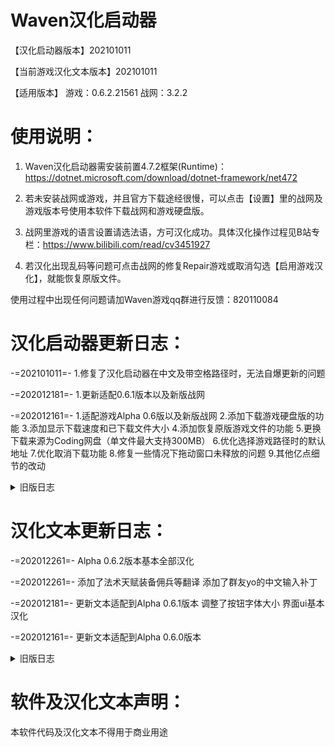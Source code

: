 # Waven汉化启动器
【汉化启动器版本】202101011

【当前游戏汉化文本版本】202101011

【适用版本】
游戏：0.6.2.21561
战网：3.2.2

# 使用说明：
1. Waven汉化启动器需安装前置4.7.2框架(Runtime)：
https://dotnet.microsoft.com/download/dotnet-framework/net472

2. 若未安装战网或游戏，并且官方下载途经很慢，可以点击【设置】里的战网及游戏版本号使用本软件下载战网和游戏硬盘版。

3. 战网里游戏的语言设置请选法语，方可汉化成功。具体汉化操作过程见B站专栏：https://www.bilibili.com/read/cv3451927

4. 若汉化出现乱码等问题可点击战网的修复Repair游戏或取消勾选【启用游戏汉化】，就能恢复原版文件。

使用过程中出现任何问题请加Waven游戏qq群进行反馈：820110084

# 汉化启动器更新日志：
-=202101011=-
1.修复了汉化启动器在中文及带空格路径时，无法自爆更新的问题

-=202012181=-
1.更新适配0.6.1版本以及新版战网

-=202012161=-
1.适配游戏Alpha 0.6版以及新版战网
2.添加下载游戏硬盘版的功能
3.添加显示下载速度和已下载文件大小
4.添加恢复原版游戏文件的功能
5.更换下载来源为Coding网盘（单文件最大支持300MB）
6.优化选择游戏路径时的默认地址
7.优化取消下载功能
8.修复一些情况下拖动窗口未释放的问题
9.其他亿点细节的改动

<details>
  <summary>旧版日志</summary>
  -=201910241=-
  1.适配Alpha 4版以及新版战网
  2.更新了下载汉化文件的地址

  -=201908241=-
  1.正式发布完整汉化版
  2.修复字体显示，统一设置为微软雅黑

  -=201908152=-
  1.文件名统一改回“WavenLauncher.exe”，若无法删除旧版的“WavenLauncher内测版.exe”请自行删除。
  2.增加了游戏语言选择法语的提示
  3.没有修复任何bug

  -=201908151=-
  Waven汉化启动器内测版伴随着bug提前发布。
</details>

# 汉化文本更新日志：
-=202012261=-
Alpha 0.6.2版本基本全部汉化

-=202012261=-
添加了法术天赋装备佣兵等翻译
添加了群友yo的中文输入补丁

-=202012181=-
更新文本适配到Alpha 0.6.1版本
调整了按钮字体大小
界面ui基本汉化

-=202012161=-
更新文本适配到Alpha 0.6.0版本

<details>
  <summary>旧版日志</summary>
-=201911131=-
更新文本适配到Alpha 0.4.5版本

-=201911061=-
更新文本适配到Alpha 0.4.4版本

-=201910301=-
更新文本适配到Alpha 0.4.2版本

-=201910251=-
更新文本适配到Alpha 0.4.1版本

-=201910241=-
更新文本适配到Alpha 0.4.0版本
尚有大量改动文本未修改

-=201908241=-
更新文本适配游戏0.3.5版本；
添加了安妮丽莎和凯拉条目的翻译

-=201908211=-
更新文本适配游戏0.3.4版本

-=201908201=-
添加了斯拉姆条目的翻译

-=201908181=-
添加了撒克雅和佣兵条目的翻译；
现在可以在设置的社交选项里表情标题查看游戏汉化文本的版本了

-=201908152=-
添加了械勒条目的翻译

-=201908151=-
界面、骑士条目翻译基本完成
</details>

# 软件及汉化文本声明：
本软件代码及汉化文本不得用于商业用途